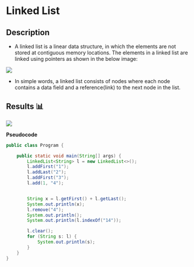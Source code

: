 Linked List
=======================

## Description
- A linked list is a linear data structure, in which the elements are not stored at contiguous memory locations. The elements in a linked list are linked using pointers as shown in the below image:

<img src="https://github.com/Vlajkovic01/Data-Structures-and-Algorithms-in-Java/blob/main/others/Linkedlist.png" align=center>

- In simple words, a linked list consists of nodes where each node contains a data field and a reference(link) to the next node in the list.

## Results 📊


<img src="https://github.com/Vlajkovic01/Data-Structures-and-Algorithms-in-Java/blob/main/others/LinkedList.gif" align=center>

**Pseudocode**
```java
public class Program {

    public static void main(String[] args) {
        LinkedList<String> l = new LinkedList<>();
        l.addFirst("1");
        l.addLast("2");
        l.addFirst("3");
        l.add(1, "4");


        String x = l.getFirst() + l.getLast();
        System.out.println(x);
        l.remove("4");
        System.out.println();
        System.out.println(l.indexOf("14"));

        l.clear();
        for (String s: l) {
            System.out.println(s);
        }
    }
}
```
